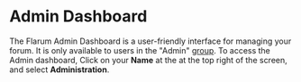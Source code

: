 # Admin Dashboard

The Flarum Admin Dashboard is a user-friendly interface for managing your forum.
It is only available to users in the "Admin" [group](permissions.md).
To access the Admin dashboard, Click on your **Name** at the at the top right of the screen, and select **Administration**.
